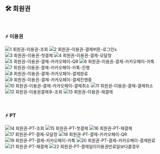 ## 🛠 회원권
<br>

### ⚡ 이용권
![1 회원권-이용권-조회](https://github.com/user-attachments/assets/9e38a4e2-dc7b-43c4-ad76-55f113ee3e79)
![2 회원권-이용권-결제버튼-로그인x](https://github.com/user-attachments/assets/1e0d51e8-ac94-4346-ae56-ac852d908151)
![3 회원권-이용권-첫결제](https://github.com/user-attachments/assets/14d156d9-d320-4bed-9727-e7f810e8feab)
![4 회원권-이용권-결제-모달창](https://github.com/user-attachments/assets/4fe62d55-d768-42e3-94c5-80b3a3642c29)
![5 회원권-이용권-결제-카카오페이-QR](https://github.com/user-attachments/assets/af20b4cb-225e-4b34-9ccc-1702950a9e9d)
![6 회원권-이용권-결제-카카오페이-카톡](https://github.com/user-attachments/assets/2f3ea649-f7c6-4616-b20d-c4277a18cb07)
![7 회원권-이용권-결제-카카오페이-카톡-진행](https://github.com/user-attachments/assets/ed9594d6-db08-4979-aa71-370569a56575)
![8 회원권-이용권-결제-카카오페이-결제완료](https://github.com/user-attachments/assets/93b5cd85-6fd2-4664-95a4-49ac8d19762d)
![9 회원권-이용권-결제-카카오페이-결제진행중](https://github.com/user-attachments/assets/2c44cac7-5baf-487a-9d86-21d3fa0f5280)
![10 회원권-이용권-결제-카카오페이-결제취소](https://github.com/user-attachments/assets/a2d5b1e7-f789-4633-98a5-e98b5849393d)
![11 회원권-이용권-결제-결제취소](https://github.com/user-attachments/assets/48b2beb7-c594-4261-a74a-65965cdcacd0)
![12 회원권-이용권결제후-조회](https://github.com/user-attachments/assets/03d67d75-3142-48b7-8e80-223906cf260a)
![13 회원권-이용권-재결제](https://github.com/user-attachments/assets/c71428ce-90dc-4031-8fd7-43b43fbabd23)
<br>
<br>
<br>

### ⚡ PT
![14 회원권-PT-조회](https://github.com/user-attachments/assets/78447ce4-4f6c-49d2-b066-bb0af95e89b3)
![15 회원권-PT-첫결제](https://github.com/user-attachments/assets/7119d096-69d8-4c1c-9e12-2ab0f82ca3a6)
![16 회원권-PT-재결제](https://github.com/user-attachments/assets/c1744cab-49d3-4c45-a8ec-9557fa2f6b86)
![17 회원권-PT-결제-모달창](https://github.com/user-attachments/assets/1c1a46e7-5959-4ebd-9404-06a4dd4e6e5d)
![18 회원권-PT-결제-카카오페이-QR](https://github.com/user-attachments/assets/d962e7be-cc4f-4367-808e-436c8a4f3a0e)
![19 회원권-PT-결제-카카오페이-카톡](https://github.com/user-attachments/assets/a1e90c12-1ae7-411f-938c-fceac94e988c)
![20 회원권-PT-결제-카카오페이-결제완료](https://github.com/user-attachments/assets/5f8b9489-ad84-4fbd-9fc1-6664ce36f69e)
![21 회원권-PT-재결제](https://github.com/user-attachments/assets/1b356020-ec17-4bae-b54e-3daf27c45f58)
![22 회원권-PT-결제일이이용권만료일보다클경우](https://github.com/user-attachments/assets/6b1db3b4-5a7d-496d-a833-32eee35970d8)
<br>
<br>
<br>
